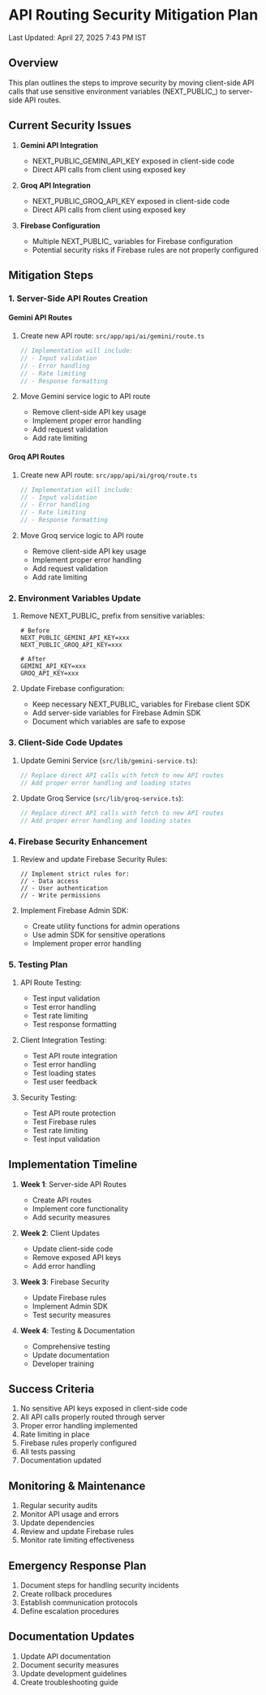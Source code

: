 # API Routing Security Mitigation Plan
Last Updated: April 27, 2025 7:43 PM IST

## Overview
This plan outlines the steps to improve security by moving client-side API calls that use sensitive environment variables (NEXT_PUBLIC_) to server-side API routes.

## Current Security Issues
1. **Gemini API Integration**
   - NEXT_PUBLIC_GEMINI_API_KEY exposed in client-side code
   - Direct API calls from client using exposed key
   
2. **Groq API Integration**
   - NEXT_PUBLIC_GROQ_API_KEY exposed in client-side code
   - Direct API calls from client using exposed key

3. **Firebase Configuration**
   - Multiple NEXT_PUBLIC_ variables for Firebase configuration
   - Potential security risks if Firebase rules are not properly configured

## Mitigation Steps

### 1. Server-Side API Routes Creation

#### Gemini API Routes
1. Create new API route: `src/app/api/ai/gemini/route.ts`
   ```typescript
   // Implementation will include:
   // - Input validation
   // - Error handling
   // - Rate limiting
   // - Response formatting
   ```

2. Move Gemini service logic to API route
   - Remove client-side API key usage
   - Implement proper error handling
   - Add request validation
   - Add rate limiting

#### Groq API Routes
1. Create new API route: `src/app/api/ai/groq/route.ts`
   ```typescript
   // Implementation will include:
   // - Input validation
   // - Error handling
   // - Rate limiting
   // - Response formatting
   ```

2. Move Groq service logic to API route
   - Remove client-side API key usage
   - Implement proper error handling
   - Add request validation
   - Add rate limiting

### 2. Environment Variables Update

1. Remove NEXT_PUBLIC_ prefix from sensitive variables:
   ```plaintext
   # Before
   NEXT_PUBLIC_GEMINI_API_KEY=xxx
   NEXT_PUBLIC_GROQ_API_KEY=xxx

   # After
   GEMINI_API_KEY=xxx
   GROQ_API_KEY=xxx
   ```

2. Update Firebase configuration:
   - Keep necessary NEXT_PUBLIC_ variables for Firebase client SDK
   - Add server-side variables for Firebase Admin SDK
   - Document which variables are safe to expose

### 3. Client-Side Code Updates

1. Update Gemini Service (`src/lib/gemini-service.ts`):
   ```typescript
   // Replace direct API calls with fetch to new API routes
   // Add proper error handling and loading states
   ```

2. Update Groq Service (`src/lib/groq-service.ts`):
   ```typescript
   // Replace direct API calls with fetch to new API routes
   // Add proper error handling and loading states
   ```

### 4. Firebase Security Enhancement

1. Review and update Firebase Security Rules:
   ```plaintext
   // Implement strict rules for:
   // - Data access
   // - User authentication
   // - Write permissions
   ```

2. Implement Firebase Admin SDK:
   - Create utility functions for admin operations
   - Use admin SDK for sensitive operations
   - Implement proper error handling

### 5. Testing Plan

1. API Route Testing:
   - Test input validation
   - Test error handling
   - Test rate limiting
   - Test response formatting

2. Client Integration Testing:
   - Test API route integration
   - Test error handling
   - Test loading states
   - Test user feedback

3. Security Testing:
   - Test API route protection
   - Test Firebase rules
   - Test rate limiting
   - Test input validation

## Implementation Timeline

1. **Week 1**: Server-side API Routes
   - Create API routes
   - Implement core functionality
   - Add security measures

2. **Week 2**: Client Updates
   - Update client-side code
   - Remove exposed API keys
   - Add error handling

3. **Week 3**: Firebase Security
   - Update Firebase rules
   - Implement Admin SDK
   - Test security measures

4. **Week 4**: Testing & Documentation
   - Comprehensive testing
   - Update documentation
   - Developer training

## Success Criteria

1. No sensitive API keys exposed in client-side code
2. All API calls properly routed through server
3. Proper error handling implemented
4. Rate limiting in place
5. Firebase rules properly configured
6. All tests passing
7. Documentation updated

## Monitoring & Maintenance

1. Regular security audits
2. Monitor API usage and errors
3. Update dependencies
4. Review and update Firebase rules
5. Monitor rate limiting effectiveness

## Emergency Response Plan

1. Document steps for handling security incidents
2. Create rollback procedures
3. Establish communication protocols
4. Define escalation procedures

## Documentation Updates

1. Update API documentation
2. Document security measures
3. Update development guidelines
4. Create troubleshooting guide